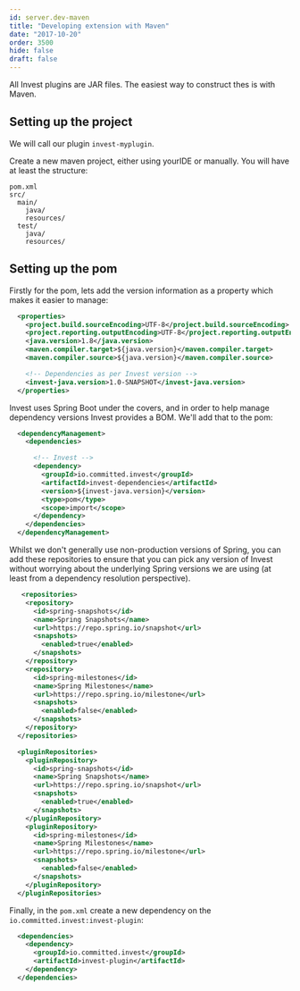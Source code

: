 ```yaml
---
id: server.dev-maven
title: "Developing extension with Maven"
date: "2017-10-20"
order: 3500
hide: false
draft: false
---
```


All Invest plugins are JAR files. The easiest way to construct thes is with Maven.

## Setting up the project

We will call our plugin `invest-myplugin`.

Create a new maven project, either using yourIDE or manually. You will have at least the structure:

``` 
pom.xml
src/
  main/
    java/
    resources/
  test/
    java/
    resources/
```

## Setting up the pom

Firstly for the pom, lets add the version information as a property which makes it easier to manage:

```xml
  <properties>
    <project.build.sourceEncoding>UTF-8</project.build.sourceEncoding>
    <project.reporting.outputEncoding>UTF-8</project.reporting.outputEncoding>
    <java.version>1.8</java.version>
    <maven.compiler.target>${java.version}</maven.compiler.target>
    <maven.compiler.source>${java.version}</maven.compiler.source>

    <!-- Dependencies as per Invest version -->
    <invest-java.version>1.0-SNAPSHOT</invest-java.version>
  </properties>
```

Invest uses Spring Boot under the covers, and in order to help manage dependency versions Invest provides a BOM. We'll add that to the pom:

```xml
  <dependencyManagement>
    <dependencies>

      <!-- Invest -->
      <dependency>
        <groupId>io.committed.invest</groupId>
        <artifactId>invest-dependencies</artifactId>
        <version>${invest-java.version}</version>
        <type>pom</type>
        <scope>import</scope>
      </dependency>
    </dependencies>
  </dependencyManagement>
```

Whilst we don't generally use non-production versions of Spring, you can add these repositories to ensure that you can pick any version of Invest without worrying about the underlying Spring versions we are using (at least from a dependency resolution perspective).

```xml
   <repositories>
    <repository>
      <id>spring-snapshots</id>
      <name>Spring Snapshots</name>
      <url>https://repo.spring.io/snapshot</url>
      <snapshots>
        <enabled>true</enabled>
      </snapshots>
    </repository>
    <repository>
      <id>spring-milestones</id>
      <name>Spring Milestones</name>
      <url>https://repo.spring.io/milestone</url>
      <snapshots>
        <enabled>false</enabled>
      </snapshots>
    </repository>
  </repositories>

  <pluginRepositories>
    <pluginRepository>
      <id>spring-snapshots</id>
      <name>Spring Snapshots</name>
      <url>https://repo.spring.io/snapshot</url>
      <snapshots>
        <enabled>true</enabled>
      </snapshots>
    </pluginRepository>
    <pluginRepository>
      <id>spring-milestones</id>
      <name>Spring Milestones</name>
      <url>https://repo.spring.io/milestone</url>
      <snapshots>
        <enabled>false</enabled>
      </snapshots>
    </pluginRepository>
  </pluginRepositories>
```

Finally, in the `pom.xml` create a new dependency on the `io.committed.invest:invest-plugin`:

```xml
  <dependencies>
    <dependency>
      <groupId>io.committed.invest</groupId>
      <artifactId>invest-plugin</artifactId>
    </dependency>
  </dependencies>
```